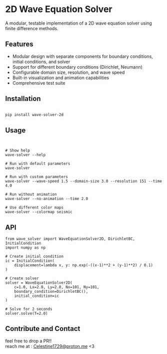 # 2D Wave Equation Solver

A modular, testable implementation of a 2D wave equation solver using finite difference methods.

## Features

- Modular design with separate components for boundary conditions, initial conditions, and solver
- Support for different boundary conditions (Dirichlet, Neumann)
- Configurable domain size, resolution, and wave speed
- Built-in visualization and animation capabilities
- Comprehensive test suite

## Installation

```bash

pip install wave-solver-2d
```
## Usage
```


# Show help
wave-solver --help

# Run with default parameters
wave-solver

# Run with custom parameters
wave-solver --wave-speed 1.5 --domain-size 3.0 --resolution 151 --time 4.0

# Run without animation
wave-solver --no-animation --time 2.0

# Use different color maps
wave-solver --colormap seismic
```
## API 
```
from wave_solver import WaveEquationSolver2D, DirichletBC, InitialCondition
import numpy as np

# Create initial condition
ic = InitialCondition(
    displacement=lambda x, y: np.exp(-((x-1)**2 + (y-1)**2) / 0.1)
)

# Create solver
solver = WaveEquationSolver2D(
    c=1.0, Lx=2.0, Ly=2.0, Nx=101, Ny=101,
    boundary_condition=DirichletBC(),
    initial_condition=ic
)

# Solve for 2 seconds
solver.solve(T=2.0)

```

## Contribute and Contact

feel free to drop a PR!!    
reach me at : Celestine1729@proton.me <3



